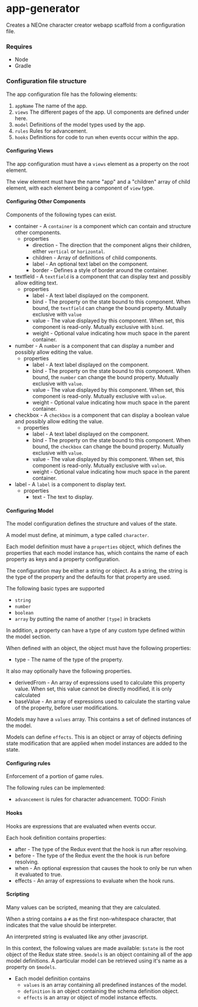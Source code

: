 # app-generator
Creates a NEOne character creator webapp scaffold from a configuration file.

### Requires
 * Node
 * Gradle
 
### Configuration file structure
The app configuration file has the following elements:
1. `appName` The name of the app.
2. `views` The different pages of the app. UI components are defined under here.
3. `model` Definitions of the model types used by the app.
4. `rules` Rules for advancement.
5. `hooks` Definitions for code to run when events occur within the app.

#### Configuring Views
The app configuration must have a `views` element as a property on the root element.

The view element must have the name "app" and a "children" array of child element, with each element being a component of `view` type.

#### Configuring Other Components
Components of the following types can exist.
* container - A `container` is a component which can contain and structure other components.
    * properties 
        * direction - The direction that the component aligns their children, either `vertical` or `horizontal`.
        * children - Array of definitions of child components.
        * label - An optional text label on the component.
        * border - Defines a style of border around the container.
* textfield - A `textfield` is a component that can display text and possibly allow editing text.
    * properties
        * label - A text label displayed on the component.
        * bind - The property on the state bound to this component. When bound, the `textfield` can change the bound property. Mutually exclusive with `value`
        * value - The value displayed by this component. When set, this component is read-only. Mutually exclusive with `bind`.
        * weight - Optional value indicating how much space in the parent container.
* number - A `number` is a component that can display a number and possibly allow editing the value.
    * properties
        * label - A text label displayed on the component.
        * bind - The property on the state bound to this component. When bound, the `number` can change the bound property. Mutually exclusive with `value`.
        * value - The value displayed by this component. When set, this component is read-only. Mutually exclusive with `value`.
        * weight - Optional value indicating how much space in the parent container.
* checkbox - A `checkbox` is a component that can display a boolean value and possibly allow editing the value.
    * properties
        * label - A text label displayed on the component.
        * bind - The property on the state bound to this component. When bound, the `checkbox` can change the bound property. Mutually exclusive with `value`.
        * value - The value displayed by this component. When set, this component is read-only. Mutually exclusive with `value`.
        * weight - Optional value indicating how much space in the parent container.
* label - A `label` is a component to display text.
    * properties
        * text - The text to display.
        
#### Configuring Model
The model configuration defines the structure and values of the state.

A model must define, at minimum, a type called `character`.

Each model definition must have a `properties` object, which defines the properties that each model instance has, which contains the name of each property as keys and a property configuration.

The configuration may be either a string or object. As a string, the string is the type of the property and the defaults for that property are used.

The following basic types are supported
* `string`
* `number`
* `boolean`
* `array` by putting the name of another `[type]` in brackets

In addition, a property can have a type of any custom type defined within the model section.

When defined with an object, the object must have the following properties:
* type - The name of the type of the property.

It also may optionally have the following properties.
* derivedFrom - An array of expressions used to calculate this property value. When set, this value cannot be directly modified, it is only calculated
* baseValue - An array of expressions used to calculate the starting value of the property, before user modifications.

Models may have a `values` array. This contains a set of defined instances of the model.

Models can define `effects`. This is an object or array of objects defining state modification that are applied when model instances are added to the state.

#### Configuring rules
Enforcement of a portion of game rules.

The following rules can be implemented:
* `advancement` is rules for character advancement.
TODO: Finish

#### Hooks
Hooks are expressions that are evaluated when events occur.

Each hook definition contains properties:
* after - The type of the Redux event that the hook is run after resolving.
* before - The type of the  Redux event the the hook is run before resolving.
* when - An optional expression that causes the hook to only be run when it evaluated to true.
* effects - An array of expressions to evaluate when the hook runs.

#### Scripting
Many values can be scripted, meaning that they are calculated.

When a string contains a `#` as the first non-whitespace character, that indicates that the value should be interpreter.

An interpreted string is evaluated like any other javascript.

In this context, the following values are made available:
`$state` is the root object of the Redux state stree.
`$models` is an object containing all of the app model definitions. A particular model can be retrieved using it's name as a property on `$models`. 
* Each model definition contains
    * `values` is an array containing all predefined instances of the model.
    * `definition` is an object containing the schema definition object.
    * `effects` is an array or object of model instance effects.

